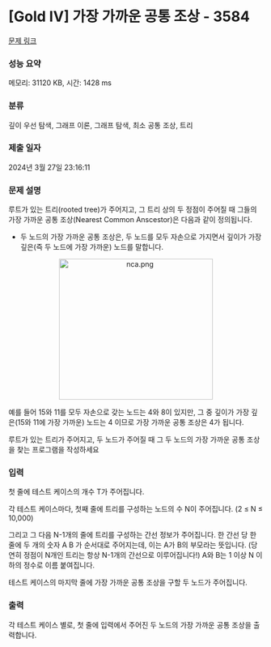 # [Gold IV] 가장 가까운 공통 조상 - 3584 

[문제 링크](https://www.acmicpc.net/problem/3584) 

### 성능 요약

메모리: 31120 KB, 시간: 1428 ms

### 분류

깊이 우선 탐색, 그래프 이론, 그래프 탐색, 최소 공통 조상, 트리

### 제출 일자

2024년 3월 27일 23:16:11

### 문제 설명

<p>루트가 있는 트리(rooted tree)가 주어지고, 그 트리 상의 두 정점이 주어질 때 그들의 가장 가까운 공통 조상(Nearest Common Anscestor)은 다음과 같이 정의됩니다.</p>

<ul>
	<li>두 노드의 가장 가까운 공통 조상은, 두 노드를 모두 자손으로 가지면서 깊이가 가장 깊은(즉 두 노드에 가장 가까운) 노드를 말합니다.</li>
</ul>

<p style="text-align:center"><img alt="nca.png" src="https://upload.acmicpc.net/4f2eae58-31bf-445f-a7a3-625505e7102c/-/preview/" style="height:278px; width:304px"></p>

<p>예를 들어  15와 11를 모두 자손으로 갖는 노드는 4와 8이 있지만, 그 중 깊이가 가장 깊은(15와 11에 가장 가까운) 노드는 4 이므로 가장 가까운 공통 조상은 4가 됩니다.</p>

<p>루트가 있는 트리가 주어지고, 두 노드가 주어질 때 그 두 노드의 가장 가까운 공통 조상을 찾는 프로그램을 작성하세요</p>

### 입력 

 <p>첫 줄에 테스트 케이스의 개수 T가 주어집니다.</p>

<p>각 테스트 케이스마다, 첫째 줄에 트리를 구성하는 노드의 수 N이 주어집니다. (2 ≤ N ≤ 10,000)</p>

<p>그리고 그 다음 N-1개의 줄에 트리를 구성하는 간선 정보가 주어집니다. 한 간선 당 한 줄에 두 개의 숫자 A B 가 순서대로 주어지는데, 이는 A가 B의 부모라는 뜻입니다. (당연히 정점이 N개인 트리는 항상 N-1개의 간선으로 이루어집니다!) A와 B는 1 이상 N 이하의 정수로 이름 붙여집니다.</p>

<p>테스트 케이스의 마지막 줄에 가장 가까운 공통 조상을 구할 두 노드가 주어집니다.</p>

### 출력 

 <p>각 테스트 케이스 별로, 첫 줄에 입력에서 주어진 두 노드의 가장 가까운 공통 조상을 출력합니다.</p>

